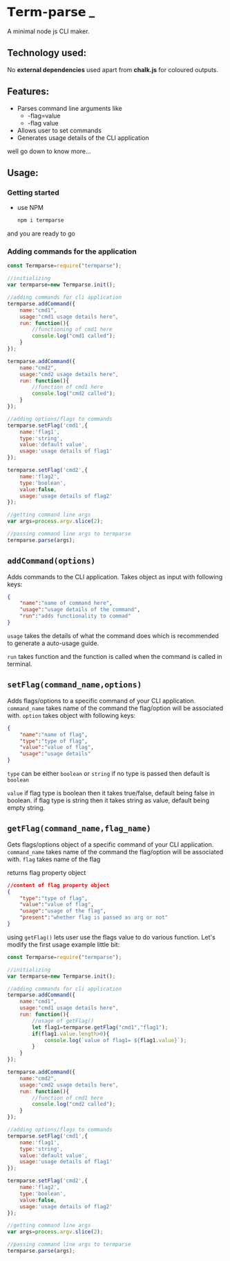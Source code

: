 # 𝗧𝗲𝗿𝗺-𝗽𝗮𝗿𝘀𝗲 _

A minimal node js CLI maker.

## Technology used:
No **external dependencies** used apart from **chalk.js** for coloured outputs.

## Features:

 - Parses command line arguments like		 
	- -flag=value
	- -flag value
- Allows user to set commands
- Generates usage details of the CLI application

well go down to know more...

## Usage:

### Getting started
-	use NPM
	```bash
	npm i termparse
	```
and you are ready to go

### Adding commands for the application
```js
const Termparse=require("termparse");

//initializing
var termparse=new Termparse.init();

//adding commands for cli application
termparse.addCommand({
	name:"cmd1",
	usage:"cmd1 usage details here",
	run: function(){
		//functioning of cmd1 here
		console.log("cmd1 called");
	} 
});

termparse.addCommand({
	name:"cmd2",
	usage:"cmd2 usage details here",
	run: function(){
		//function of cmd1 here
		console.log("cmd2 called");
	} 
});

//adding options/flags to commands
termparse.setFlag('cmd1',{
	name:'flag1',
	type:'string',
	value:'default value',
	usage:'usage details of flag1'
});

termparse.setFlag('cmd2',{
	name:'flag2',
	type:'boolean',
	value:false,
	usage:'usage details of flag2'
});

//getting command line args
var args=process.argv.slice(2);

//passing command line args to termparse
termparse.parse(args);
```

## `addCommand(options)`

Adds commands to the CLI application.
Takes object as input with following keys:
```json
{
	"name":"name of command here",
	"usage":"usage details of the command",
	"run":"adds functionality to commad"
}
```
`usage` takes the details of what the command does which is recommended to generate a auto-usage guide.

`run` takes function and the function is called when the command is called in terminal.

## `setFlag(command_name,options)`

Adds flags/options to a specific command of your CLI application.
`command_name` takes name of the command the flag/option will be associated with.
`option` takes object with following keys:

```json
{
	"name":"name of flag",
	"type":"type of flag",
	"value":"value of flag",
	"usage":"usage details"
}
```

`type` can be either `boolean` or `string`
if no type is passed then default is `boolean`

`value`  if flag type is boolean then it takes true/false, default being false in boolean.
if flag type is string then it takes string as value, default being empty string.

## `getFlag(command_name,flag_name)`

Gets flags/options object of a specific command of your CLI application.
`command_name` takes name of the command the flag/option will be associated with.
`flag` takes name of the flag

returns flag property object

```json
//content of flag property object
{
	"type":"type of flag",
	"value":"value of flag",
	"usage":"usage of the flag",
	"present":"whether flag is passed as arg or not"
}
```
using `getFlag()` lets user use the flags value to do various function.
Let's modify the first usage example little bit:

```js
const Termparse=require("termparse");

//initializing
var termparse=new Termparse.init();

//adding commands for cli application
termparse.addCommand({
	name:"cmd1",
	usage:"cmd1 usage details here",
	run: function(){
		//usage of getFlag()
		let flag1=termparse.getFlag("cmd1","flag1");
		if(flag1.value.length>0){
			console.log(`value of flag1= ${flag1.value}`);
		}
	} 
});

termparse.addCommand({
	name:"cmd2",
	usage:"cmd2 usage details here",
	run: function(){
		//function of cmd1 here
		console.log("cmd2 called");
	} 
});

//adding options/flags to commands
termparse.setFlag('cmd1',{
	name:'flag1',
	type:'string',
	value:'default value',
	usage:'usage details of flag1'
});

termparse.setFlag('cmd2',{
	name:'flag2',
	type:'boolean',
	value:false,
	usage:'usage details of flag2'
});

//getting command line args
var args=process.argv.slice(2);

//passing command line args to termparse
termparse.parse(args);

```
